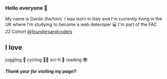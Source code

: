 ### Hello everyone 👋

My name is Danilo (he/him). 
I was born in Italy and I'm currently living in the UK where I'm studying to become a web delevoper 💻 
I'm part of the FAC 22 Cohort [@foundersandcoders](https://github.com/foundersandcoders) 

## I love 
juggling 🤹
cycling 🚴‍♂️ 
sci-fi 🤖 
reading 📚 

**_Thank your for visiting my page!!_**



<!--
**danilo-cupido/danilo-cupido** is a ✨ _special_ ✨ repository because its `README.md` (this file) appears on your GitHub profile.

Here are some ideas to get you started:

- 🔭 I’m currently working on ...
- 🌱 I’m currently learning ...
- 👯 I’m looking to collaborate on ...
- 🤔 I’m looking for help with ...
- 💬 Ask me about ...
- 📫 How to reach me: ...
- 😄 Pronouns: ...
- ⚡ Fun fact: ...
-->
